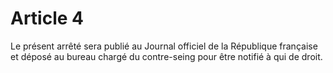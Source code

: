 # Article 4

Le présent arrêté sera publié au Journal officiel de la République française et déposé au bureau chargé du contre-seing pour être notifié à qui de droit.
